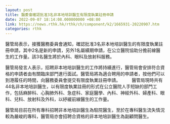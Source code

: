 ```yaml
---
layout: post
title: 醫委會確認批准3名非本地培訓醫生有限度執業註冊申請
date: 2022-09-07 18:14:08.000000000 +08:00
link: https://news.rthk.hk/rthk/ch/component/k2/1665931-20220907.htm
categories: rthk
---
```


醫管局表示，接獲醫務委員會通知，確認批准3名非本地培訓醫生的有限度執業註冊申請，其中2名是新的申請，另外1名屬續期申請，在公立醫院協助分擔前線醫生的工作量。該3名醫生將於內科、眼科及放射科服務。

醫管局發言人表示，招聘非本地培訓醫生的工作將持續進行，醫管局會安排符合資格的申請者由有關臨床部門進行面試。醫管局將為適合聘用的申請者，按他們可以到港履任的時間，向醫務委員會提交有限度執業註冊申請。
　　 
醫管局現時共有44名非本地培訓醫生，以有限度執業註冊的形式在公立醫院人手短缺的部門工作，包括麻醉科、心胸肺外科、急症科、家庭醫學、內科、神經外科、婦產科、眼科、兒科、放射科及外科，以紓緩前線醫生的工作量。

醫管局目前在所有專科招聘非本地培訓醫生為駐院醫生，至於在專科醫生流失情況較為嚴峻的專科，醫管局亦會招聘合資格的非本地培訓醫生為副顧問醫生。

